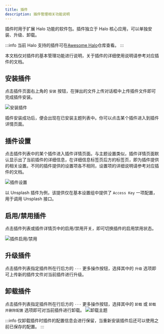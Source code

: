 ```yaml
---
title: 插件
description: 插件管理相关功能说明
---
```


插件时用于扩展 Halo 功能的软件包。插件独立于 Halo 核心应用，可以单独安装、升级、卸载。

:::info
当前 Halo 支持的插件可在[Awesome Halo](https://github.com/halo-sigs/awesome-halo)仓库查看。
:::

本文档仅对插件的基本管理功能进行说明，关于插件的详细使用说明请参考对应插件的文档。

## 安装插件

点击插件页面右上角的 `安装` 按钮，在弹出的文件上传对话框中上传插件文件即可完成插件安装。

![安装插件](/img/user-guide/plugins/plugin-install.png)

插件安装成功后，便会出现在已安装主题列表中。你可以点击某个插件进入到插件详情页面。

## 插件设置

点击插件列表中的某个插件进入插件详情页面。与主题设置类似，插件详情页面默认显示出了当前插件的详细信息，在详细信息标签页后方的标签页，即为插件提供的相关设置。不同的插件提供的设置项各不相同，设置项的详细说明请参考对应插件的文档。

![插件设置](/img/user-guide/plugins/plugin-setting.png)

以 Unsplash 插件为例，该提供仅在基本设置组中提供了 `Access Key` 一项配置，用于调用 Unsplash 接口。

## 启用/禁用插件

点击插件列表或插件详情页中的启用/禁用开关，即可切换插件的启用禁用状态。

![插件启用/禁用](/img/user-guide/plugins/plugin-switch.png)

## 升级插件

点击插件列表指定插件所在行后方的 `···` 更多操作按钮，选择其中的 `升级` 选项即可上传新的插件文件对当前插件进行升级。

## 卸载插件

点击插件列表指定插件所在行后方的 `···` 更多操作按钮，选择其中的 `卸载` 或 `卸载并删除配置` 选项即可对当前插件进行卸载。
![卸载主题](/img/user-guide/plugins/plugin-uninstall.png)

:::info
仅卸载插件时插件的配置信息会进行保留，当重新安装插件后还可以使用之前已保存的配置。
:::
